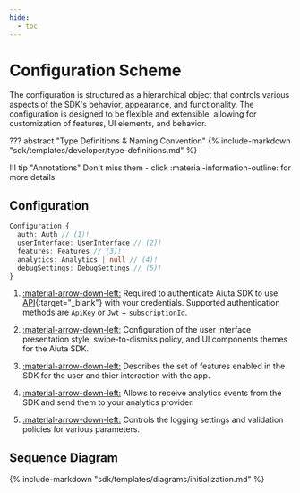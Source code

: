 ```yaml
---
hide:
  - toc
---
```

# Configuration Scheme

The configuration is structured as a hierarchical object that controls various aspects of the SDK's behavior, appearance, and functionality. The configuration is designed to be flexible and extensible, allowing for customization of features, UI elements, and behavior.

??? abstract "Type Definitions & Naming Convention"
    {% include-markdown "sdk/templates/developer/type-definitions.md" %}

!!! tip "Annotations"
    Don't miss them - click :material-information-outline: for more details

## Configuration

```typescript
Configuration {
  auth: Auth // (1)!
  userInterface: UserInterface // (2)!
  features: Features // (3)!
  analytics: Analytics | null // (4)!
  debugSettings: DebugSettings // (5)!
}
```

1.  [:material-arrow-down-left:](/sdk/developer/configuration/auth/) Required to authenticate Aiuta SDK to use [API](https://developer.aiuta.com/products/digital-try-on/documentation){:target="_blank"} with your credentials. Supported authentication methods are `ApiKey` or `Jwt` + `subscriptionId`.

2. [:material-arrow-down-left:](/sdk/developer/configuration/ui/) Configuration of the user interface presentation style, swipe-to-dismiss policy, and UI components themes for the Aiuta SDK.

3. [:material-arrow-down-left:](/sdk/developer/configuration/features/) Describes the set of features enabled in the SDK for the user and thier interaction with the app.

4. [:material-arrow-down-left:](/sdk/developer/configuration/analytics/) Allows to receive analytics events from the SDK and send them to your analytics provider.

5. [:material-arrow-down-left:](/sdk/developer/configuration/debug-settings/) Controls the logging settings and validation policies for various parameters.

## Sequence Diagram

{% include-markdown "sdk/templates/diagrams/initialization.md" %}
